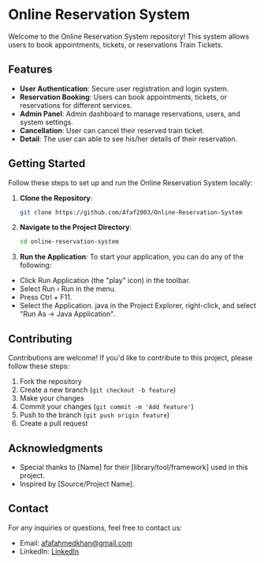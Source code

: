 # Online Reservation System

Welcome to the Online Reservation System repository! This system allows users to book appointments, tickets, or reservations Train Tickets.

## Features

- **User Authentication**: Secure user registration and login system.
- **Reservation Booking**: Users can book appointments, tickets, or reservations for different services.
- **Admin Panel**: Admin dashboard to manage reservations, users, and system settings.
- **Cancellation**: User can cancel their reserved train ticket.
- **Detail**: The user can able to see his/her details of their reservation.


## Getting Started

Follow these steps to set up and run the Online Reservation System locally:

1. **Clone the Repository**:

   ```bash
   git clone https://github.com/Afaf2003/Online-Reservation-System
   ```

2. **Navigate to the Project Directory**:

   ```bash
   cd online-reservation-system
   ```

5. **Run the Application**:
To start your application, you can do any of the following:
- Click Run Application (the "play" icon) in the toolbar.
- Select Run › Run in the menu.
- Press Ctrl + F11.
- Select the Application. java in the Project Explorer, right-click, and select "Run As → Java Application".

## Contributing

Contributions are welcome! If you'd like to contribute to this project, please follow these steps:

1. Fork the repository
2. Create a new branch (`git checkout -b feature`)
3. Make your changes
4. Commit your changes (`git commit -m 'Add feature'`)
5. Push to the branch (`git push origin feature`)
6. Create a pull request

## Acknowledgments

- Special thanks to [Name] for their [library/tool/framework] used in this project.
- Inspired by [Source/Project Name].

## Contact

For any inquiries or questions, feel free to contact us:
- Email: afafahmedkhan@gmail.com
- LinkedIn: [LinkedIn](https://www.linkedin.com/in/afaf-ahmed-khan-737235215/)
